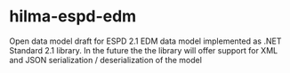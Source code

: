 # hilma-espd-edm
Open data model draft for ESPD 2.1 EDM data model implemented as .NET Standard 2.1 library. In the future the the library will offer support for XML and JSON serialization / deserialization of the model
